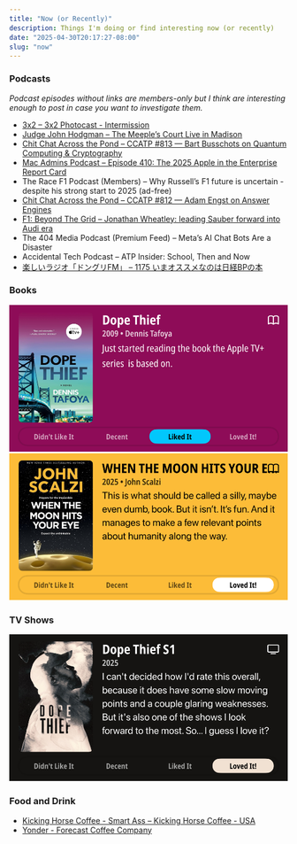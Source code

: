 ```yaml
---
title: "Now (or Recently)"
description: Things I'm doing or find interesting now (or recently)
date: "2025-04-30T20:17:27-08:00"
slug: "now"
---
```


### Podcasts

*Podcast episodes without links are members-only but I think are interesting enough to post in case you want to investigate them.*

- [3x2 – 3x2 Photocast - Intermission](https://overcast.fm/+BH6AUBC1Ko)
- [Judge John Hodgman – The Meeple’s Court Live in Madison](https://overcast.fm/+YJM0r0Lx8)
- [Chit Chat Across the Pond – CCATP #813 — Bart Busschots on Quantum Computing & Cryptography](https://overcast.fm/+FcgLiN_E0)
- [Mac Admins Podcast – Episode 410: The 2025 Apple in the Enterprise Report Card](https://overcast.fm/+OG8zfhdkQ)
- The Race F1 Podcast (Members) – Why Russell’s F1 future is uncertain - despite his strong start to 2025 (ad-free)
- [Chit Chat Across the Pond – CCATP #812 — Adam Engst on Answer Engines](https://overcast.fm/+FcgKUtQxk)
- [F1: Beyond The Grid – Jonathan Wheatley: leading Sauber forward into Audi era](https://overcast.fm/+Nv8INoBH4)
- The 404 Media Podcast (Premium Feed) – Meta’s AI Chat Bots Are a Disaster
- Accidental Tech Podcast – ATP Insider: School, Then and Now
- [楽しいラジオ「ドングリFM」 – 1175 いまオススメなのは日経BPの本](https://overcast.fm/+9ABKK3agA)

### Books

[<span hidden>Dope Thief • 2009 • Dennis Tafoya Just started reading the book the Apple TV+ series is based on. • Liked It</span>
![Dope Thief • 2009 • Dennis Tafoya Just started reading the book the Apple TV+ series is based on. • Liked It](../../assets/images/posts/PngImage40Bd9F28480-review-625a28b3-ad34-42d4-bcc1-410daf6cb486.png)](/images/posts/PngImage40Bd9F28480-review-625a28b3-ad34-42d4-bcc1-410daf6cb486.jpg)
[<span hidden>When the Moon Hits Your Eye • 2025 • John Scalzi This is what should be called a silly, maybe even dumb, book. But it isn't. It's fun. And it manages to make a few relevant points about humanity along the way. • Loved It!</span>
![When the Moon Hits Your Eye • 2025 • John Scalzi This is what should be called a silly, maybe even dumb, book. But it isn't. It's fun. And it manages to make a few relevant points about humanity along the way. • Loved It!](../../assets/images/posts/PngImage478AB806140-review-c6ab51ae-7a02-4f74-b2df-dc93d7044ffe.png)](/images/posts/PngImage478AB806140-review-c6ab51ae-7a02-4f74-b2df-dc93d7044ffe.jpg)

### TV Shows

[<span hidden>Dope Thief S1 • 2025 • I can't decided how l'd rate this overall, because it does have some slow moving points and a couple glaring weaknesses. But it's also one of the shows I look forward to the most. So... I guess I love it? • Loved It!</span>
![Dope Thief S1 • 2025 • I can't decided how l'd rate this overall, because it does have some slow moving points and a couple glaring weaknesses. But it's also one of the shows I look forward to the most. So... I guess I love it? • Loved It!](../../assets/images/posts/PngImage46C597C18A0-review-3be13a87-0e74-4863-ac6b-4ef5137449f6.png)](/images/posts/PngImage46C597C18A0-review-3be13a87-0e74-4863-ac6b-4ef5137449f6.jpg)

### Food and Drink

- [Kicking Horse Coffee - Smart Ass – Kicking Horse Coffee - USA](https://kickinghorsecoffee.com/collections/coffee/products/smart-ass-coffee)
- [Yonder - Forecast Coffee Company](https://forecastcoffeecompany.com/product/yonder/)
